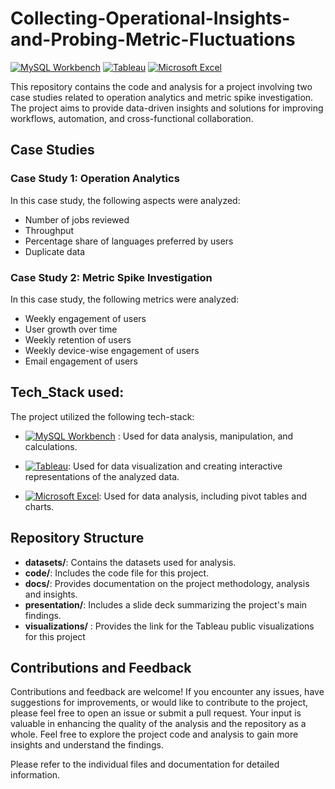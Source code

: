 # Collecting-Operational-Insights-and-Probing-Metric-Fluctuations

[![MySQL Workbench](https://img.shields.io/badge/MySQL%20Workbench-v8.0-blue?logo=mysql&logoColor=white)](https://www.mysql.com/products/workbench/)  [![Tableau](https://img.shields.io/badge/Tableau-v2021.2-orange)](https://www.tableau.com/)  [![Microsoft Excel](https://img.shields.io/badge/Microsoft%20Excel-2019-green)](https://www.microsoft.com/en-us/microsoft-365/excel)

This repository contains the code and analysis for a project involving two case studies related to operation analytics and metric spike investigation. The project aims to provide data-driven insights and solutions for improving workflows, automation, and cross-functional collaboration.

## Case Studies

### Case Study 1: Operation Analytics

In this case study, the following aspects were analyzed:

- Number of jobs reviewed
- Throughput
- Percentage share of languages preferred by users
- Duplicate data

### Case Study 2: Metric Spike Investigation

In this case study, the following metrics were analyzed:

- Weekly engagement of users
- User growth over time
- Weekly retention of users
- Weekly device-wise engagement of users
- Email engagement of users

## Tech_Stack used:

The project utilized the following tech-stack:

- [![MySQL Workbench](https://img.shields.io/badge/MySQL%20Workbench-v8.0-blue)](https://www.mysql.com/products/workbench/) : Used for data analysis, manipulation, and calculations.
  
- [![Tableau](https://img.shields.io/badge/Tableau-v2021.2-orange)](https://www.tableau.com/): Used for data visualization and creating interactive representations of the analyzed data.
  
- [![Microsoft Excel](https://img.shields.io/badge/Microsoft%20Excel-2019-green)](https://www.microsoft.com/en-us/microsoft-365/excel): Used for data analysis, including pivot tables and charts.

## Repository Structure

- **datasets/**: Contains the datasets used for analysis.
- **code/**: Includes the code file for this project.
- **docs/**: Provides documentation on the project methodology, analysis and insights.
- **presentation/**: Includes a slide deck summarizing the project's main findings.
- **visualizations/** : Provides the link for the Tableau public visualizations for this project

## Contributions and Feedback

Contributions and feedback are welcome! If you encounter any issues, have suggestions for improvements, or would like to contribute to the project, please feel free to open an issue or submit a pull request. Your input is valuable in enhancing the quality of the analysis and the repository as a whole.
Feel free to explore the project code and analysis to gain more insights and understand the findings.

Please refer to the individual files and documentation for detailed information.

